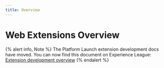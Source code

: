```yaml
---
title: Overview
---
```


# Web Extensions Overview

{% alert info, Note %}
The Platform Launch extension development docs have moved. You can now find this document on Experience League: [Extension development overview](https://experienceleague.adobe.com/docs/launch/using/extension-dev/overview.html#web-modules)
{% endalert %}